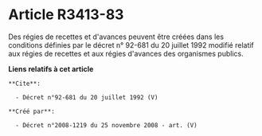 # Article R3413-83

Des régies de recettes et d'avances peuvent être créées dans les conditions définies par le décret n° 92-681 du 20 juillet
1992 modifié relatif aux régies de recettes et aux régies d'avances des organismes publics.

**Liens relatifs à cet article**

	**Cite**:

	  - Décret n°92-681 du 20 juillet 1992 (V)

	**Créé par**:

	  - Décret n°2008-1219 du 25 novembre 2008 - art. (V)
